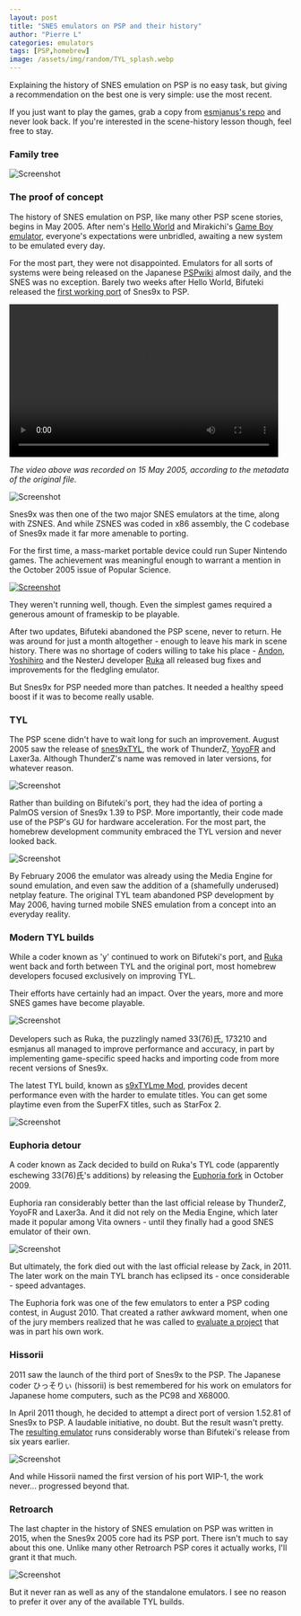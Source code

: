 ```yaml
---
layout: post
title: "SNES emulators on PSP and their history"
author: "Pierre L"
categories: emulators
tags: [PSP,homebrew]
image: /assets/img/random/TYL_splash.webp
---
```


Explaining the history of SNES emulation on PSP is no easy task, but giving a recommendation on the best one is very simple: use the most recent.

If you just want to play the games, grab a copy from [esmjanus's repo](https://github.com/esmjanus/snes9xTYL/releases) and never look back. If you're interested in the scene-history lesson though, feel free to stay.

### Family tree

![Screenshot](https://github.com/PSP-Archive/PSP-Archive.github.io/raw/gh-pages/assets/img/random/snes9x_PSP_famtree.webp)

### The proof of concept

The history of SNES emulation on PSP, like many other PSP scene stories, begins in May 2005. After nem's [Hello World](https://archive.org/details/hellopsp_R1.7z) and Mirakichi's [Game Boy emulator](https://archive.org/details/gbemu.7z), everyone's expectations were unbridled, awaiting a new system to be emulated every day.

For the most part, they were not disappointed. Emulators for all sorts of systems were being released on the Japanese [PSPwiki](https://web.archive.org/web/20050517083941/http://psp.holybell.to:80/) almost daily, and the SNES was no exception. Barely two weeks after Hello World, Bifuteki released the [first working port](https://archive.org/details/snes-9-x.-7z) of Snes9x to PSP.

<video class="center" width="480" height="272" controls>
	<source type="video/mp4" src="https://github.com/PSP-Archive/PSP-Archive.github.io/raw/gh-pages/assets/video/snesonPSP_050515.mp4">
</video>

*The video above was recorded on 15 May 2005, according to the metadata of the original file.*

![Screenshot](https://github.com/PSP-Archive/PSP-Archive.github.io/raw/gh-pages/assets/img/snaps/bifuteki.webp)

Snes9x was then one of the two major SNES emulators at the time, along with ZSNES. And while ZSNES was coded in x86 assembly, the C codebase of Snes9x made it far more amenable to porting.

For the first time, a mass-market portable device could run Super Nintendo games. The achievement was meaningful enough to warrant a mention in the October 2005 issue of Popular Science.

[![Screenshot](https://github.com/PSP-Archive/PSP-Archive.github.io/raw/gh-pages/assets/img/random/PopSci_Oct05_trim.webp)](https://github.com/PSP-Archive/PSP-Archive.github.io/raw/gh-pages/assets/img/random/PopSci_Oct05.webp)

They weren't running well, though. Even the simplest games required a generous amount of frameskip to be playable. 

After two updates, Bifuteki abandoned the PSP scene, never to return. He was around for just a month altogether - enough to leave his mark in scene history. There was no shortage of coders willing to take his place - [Andon](https://archive.org/details/uo_Snes9x-0.02pd2-20050728.7z), [Yoshihiro](https://archive.org/details/snes-9-x-yoshihiro-optimized.-7z) and the NesterJ developer [Ruka](https://archive.org/details/y33Ruka0034.7z) all released bug fixes and improvements for the fledgling emulator. 

But Snes9x for PSP needed more than patches. It needed a healthy speed boost if it was to become really usable.

### TYL

The PSP scene didn't have to wait long for such an improvement. August 2005 saw the release of [snes9xTYL](https://archive.org/details/s9xTYL-0.4.2me.7z), the work of ThunderZ, [YoyoFR](http://yoyofr92.free.fr/psp/snespsp.html) and Laxer3a. Although ThunderZ's name was removed in later versions, for whatever reason.

![Screenshot](https://github.com/PSP-Archive/PSP-Archive.github.io/raw/gh-pages/assets/img/snaps/tyl_042_mario.webp)

Rather than building on Bifuteki's port, they had the idea of porting a PalmOS version of Snes9x 1.39 to PSP. More importantly, their code made use of the PSP's GU for hardware acceleration. For the most part, the homebrew development community embraced the TYL version and never looked back. 

![Screenshot](https://github.com/PSP-Archive/PSP-Archive.github.io/raw/gh-pages/assets/img/snaps/tyl_042.webp)

By February 2006 the emulator was already using the Media Engine for sound emulation, and even saw the addition of a (shamefully underused) netplay feature. The original TYL team abandoned PSP development by May 2006, having turned mobile SNES emulation from a concept into an everyday reality. 

### Modern TYL builds

While a coder known as 'y' continued to work on Bifuteki's port, and [Ruka](https://web.archive.org/web/20070220052141/http://rukapsp.hp.infoseek.co.jp/) went back and forth between TYL and the original port, most homebrew developers focused exclusively on improving TYL.

Their efforts have certainly had an impact. Over the years, more and more SNES games have become playable. 

![Screenshot](https://github.com/PSP-Archive/PSP-Archive.github.io/raw/gh-pages/assets/img/snaps/esmjanus_dkc3.webp)

Developers such as Ruka, the puzzlingly named 33(76)氏, 173210 and esmjanus all managed to improve performance and accuracy, in part by implementing game-specific speed hacks and importing code from more recent versions of Snes9x.

The latest TYL build, known as [s9xTYLme Mod](https://archive.org/details/s9xTYLme_mod.7z), provides decent performance even with the harder to emulate titles. You can get some playtime even from the SuperFX titles, such as StarFox 2.

![Screenshot](https://github.com/PSP-Archive/PSP-Archive.github.io/raw/gh-pages/assets/img/snaps/esmjanus_sf2.webp)

### Euphoria detour

A coder known as Zack decided to build on Ruka's TYL code (apparently eschewing 33(76)氏's additions) by releasing the [Euphoria fork](https://web.archive.org/web/20091023065110/http://www.retroemu.com/forum/index.php?/topic/13-release-snes9x-euphoria-r1-speed/
) in October 2009.

Euphoria ran considerably better than the last official release by ThunderZ, YoyoFR and Laxer3a. And it did not rely on the Media Engine, which later made it popular among Vita owners - until they finally had a good SNES emulator of their own.

![Screenshot](https://github.com/PSP-Archive/PSP-Archive.github.io/raw/gh-pages/assets/img/snaps/euphoria.webp)

But ultimately, the fork died out with the last official release by Zack, in 2011. The later work on the main TYL branch has eclipsed its - once considerable - speed advantages.

The Euphoria fork was one of the few emulators to enter a PSP coding contest, in August 2010. That created a rather awkward moment, when one of the jury members realized that he was called to [evaluate a project](https://www.neoflash.com/forum/index.php?topic=6346.0) that was in part his own work.

### Hissorii

2011 saw the launch of the third port of Snes9x to the PSP. The Japanese coder ひっそりぃ (hissorii) is best remembered for his work on emulators for Japanese home computers, such as the PC98 and X68000. 

In April 2011 though, he decided to attempt a direct port of version 1.52.81 of Snes9x to PSP. A laudable initiative, no doubt. But the result wasn't pretty. The [resulting emulator](https://archive.org/details/snes9x-1.52.81-psp.7z) runs considerably worse than Bifuteki's release from six years earlier. 

![Screenshot](https://github.com/PSP-Archive/PSP-Archive.github.io/raw/gh-pages/assets/img/snaps/hissorii.webp)

And while Hissorii named the first version of his port WIP-1, the work never... progressed beyond that.

### Retroarch

The last chapter in the history of SNES emulation on PSP was written in 2015, when the Snes9x 2005 core had its PSP port. There isn't much to say about this one. Unlike many other Retroarch PSP cores it actually works, I'll grant it that much.

![Screenshot](https://github.com/PSP-Archive/PSP-Archive.github.io/raw/gh-pages/assets/img/snaps/retroarch_snes9x.webp)

But it never ran as well as any of the standalone emulators. I see no reason to prefer it over any of the available TYL builds.
